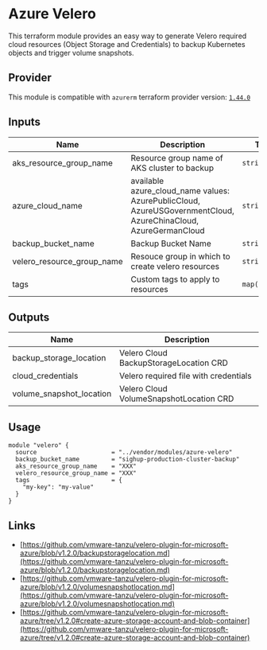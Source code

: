 # Azure Velero

This terraform module provides an easy way to generate Velero required cloud resources (Object Storage and Credentials)
to backup Kubernetes objects and trigger volume snapshots.

## Provider

This module is compatible with `azurerm` terraform provider version:
[`1.44.0`](https://github.com/terraform-providers/terraform-provider-azurerm/tree/v1.44.0)

## Inputs

| Name                          | Description                                                                                                      | Type          | Default              | Required |
| ----------------------------- | ---------------------------------------------------------------------------------------------------------------- | ------------- | -------------------- | :------: |
| aks\_resource\_group\_name    | Resource group name of AKS cluster to backup                                                                     | `string`      | n/a                  |   yes    |
| azure\_cloud\_name            | available azure\_cloud\_name values: AzurePublicCloud, AzureUSGovernmentCloud, AzureChinaCloud, AzureGermanCloud | `string`      | `"AzurePublicCloud"` |   no     |
| backup\_bucket\_name          | Backup Bucket Name                                                                                               | `string`      | n/a                  |   yes    |
| velero\_resource\_group\_name | Resouce group in which to create velero resources                                                                | `string`      | n/a                  |   yes    |
| tags                          | Custom tags to apply to resources                                                                                | `map(string)` | `{}`                 |   no     |

## Outputs

| Name                       | Description                             |
| -------------------------- | --------------------------------------- |
| backup\_storage\_location  | Velero Cloud BackupStorageLocation CRD  |
| cloud\_credentials         | Velero required file with credentials   |
| volume\_snapshot\_location | Velero Cloud VolumeSnapshotLocation CRD |

## Usage

```hcl
module "velero" {
  source                     = "../vendor/modules/azure-velero"
  backup_bucket_name         = "sighup-production-cluster-backup"
  aks_resource_group_name    = "XXX"
  velero_resource_group_name = "XXX"
  tags                       = {
    "my-key": "my-value"
  }
}
```

## Links

- [https://github.com/vmware-tanzu/velero-plugin-for-microsoft-azure/blob/v1.2.0/backupstoragelocation.md](https://github.com/vmware-tanzu/velero-plugin-for-microsoft-azure/blob/v1.2.0/backupstoragelocation.md)
- [https://github.com/vmware-tanzu/velero-plugin-for-microsoft-azure/blob/v1.2.0/volumesnapshotlocation.md](https://github.com/vmware-tanzu/velero-plugin-for-microsoft-azure/blob/v1.2.0/volumesnapshotlocation.md)
- [https://github.com/vmware-tanzu/velero-plugin-for-microsoft-azure/tree/v1.2.0#create-azure-storage-account-and-blob-container](https://github.com/vmware-tanzu/velero-plugin-for-microsoft-azure/tree/v1.2.0#create-azure-storage-account-and-blob-container)

